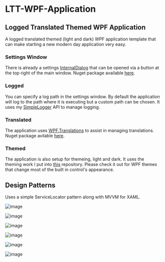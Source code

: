 # LTT-WPF-Application
## Logged Translated Themed WPF Application
A logged translated themed (light and dark) WPF application template that can make starting a new modern day application very easy. 

### Settings Window
There is already a settings [InternalDialog](https://github.com/AaronAmberman/WPF.InternalDialogs) that can be opened via a button at the top right of the main window. Nuget package available [here](https://www.nuget.org/packages/WPF.InternalDialogs/).

### Logged
You can specify a log path in the settings window. By default the application will log to the path where it is executing but a custom path can be chosen. It uses my [SimpleLogger](https://github.com/AaronAmberman/SimpleLogger) API to manage logging.

### Translated
The application uses [WPF.Translations](https://github.com/AaronAmberman/WPF.Translations) to assist in managing translations. Nuget package avilable [here](https://www.nuget.org/packages/WPF.Translations/). 

### Themed
The application is also setup for themeing, light and dark. It uses the theming work I put into [this](https://github.com/AaronAmberman/WPF.Themes) repository. Please check it out for WPF themes that change most of the built in control's appearance.

## Design Patterns
Uses a simple ServiceLocator pattern along with MVVM for XAML.

![image](https://github.com/AaronAmberman/LTT-WPF-Application/assets/23512394/b6328fa8-3e7e-4e43-843c-0a2ddc5ec497)

![image](https://github.com/AaronAmberman/LTT-WPF-Application/assets/23512394/f444a8b6-c770-4ebb-9ef9-7d410c9b12f8)

![image](https://github.com/AaronAmberman/LTT-WPF-Application/assets/23512394/29cb100b-1e99-43e2-be8e-330bd32f9324)

![image](https://github.com/AaronAmberman/LTT-WPF-Application/assets/23512394/b8aac3c3-43cc-4c52-8ec2-13ceb056ab86)

![image](https://github.com/AaronAmberman/LTT-WPF-Application/assets/23512394/84ee5692-ee56-4118-a409-7d7bbabf2621)

![image](https://github.com/AaronAmberman/LTT-WPF-Application/assets/23512394/1a2b6856-fcbb-4f93-9558-ca3d94665931)

